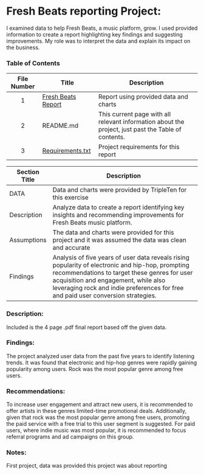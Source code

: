# Fresh Beats reporting Project: 
I examined data to help Fresh Beats, a music platform, grow. I used provided information to create a report highlighting key findings and suggesting improvements. My role was to interpret the data and explain its impact on the business.

### Table of Contents
| File Number | Title | Description |
| :-----------: | ----------- |----------- |
| 1 | [Fresh Beats Report](https://docs.google.com/document/d/1VxHCWEi5P9v8BYapo0ybtV2SLx8WC2kwZNBQtADVJ74/edit?usp=sharing) | Report using provided data and charts |
| 2 | README.md | This current page with all relevant information about the project, just past the Table of contents. |
| 3 | [Requirements.txt](https://github.com/justyn-plaskon/Data_projects_TripleTen/blob/main/Sprint%200/Requirements.txt) | Project requirements for this report |

| Section Title | Description |
| ----------- |----------- |
| DATA | Data and charts were provided by TripleTen for this exercise |
| Description |Analyze data to create a report identifying key insights and recommending improvements for Fresh Beats music platform. |
| Assumptions | The data and charts were provided for this project and it was assumed the data was clean and accurate |
| Findings | Analysis of five years of user data reveals rising popularity of electronic and hip-hop, prompting recommendations to target these genres for user acquisition and engagement, while also leveraging rock and indie preferences for free and paid user conversion strategies. |


### Description:
Included is the 4 page .pdf final report based off the given data. 


### Findings:
The project analyzed user data from the past five years to identify listening trends. It was found that electronic and hip-hop genres were rapidly gaining popularity among users. Rock was the most popular genre among free users. 

### Recommendations:
To increase user engagement and attract new users, it is recommended to offer artists in these genres limited-time promotional deals. Additionally, given that rock was the most popular genre among free users, promoting the paid service with a free trial to this user segment is suggested. For paid users, where indie music was most popular, it is recommended to focus referral programs and ad campaigns on this group.

### Notes:
First project, data was provided this project was about reporting
